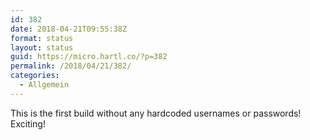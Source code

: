 ```yaml
---
id: 382
date: 2018-04-21T09:55:38Z
format: status
layout: status
guid: https://micro.hartl.co/?p=382
permalink: /2018/04/21/382/
categories:
  - Allgemein
---
```

This is the first build without any hardcoded usernames or passwords! Exciting!